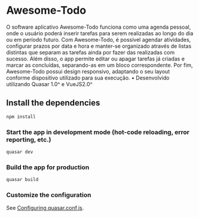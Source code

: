# Awesome-Todo

O software aplicativo Awesome-Todo funciona como uma agenda pessoal, onde o usuário poderá inserir tarefas para serem realizadas ao longo do dia ou em período futuro. Com Awesome-Todo, é possível agendar atividades, configurar prazos por data e hora e manter-se organizado através de listas distintas que separam as tarefas ainda por fazer das realizadas com sucesso. Além disso, o app permite editar ou apagar tarefas já criadas e marcar as concluídas, separando-as em um bloco correspondente. Por fim, Awesome-Todo possui design responsivo, adaptando o seu layout conforme dispositivo utilizado para sua execução. 
• Desenvolvido utilizando Quasar 1.0^ e VueJS2.0^

## Install the dependencies
```bash
npm install
```

### Start the app in development mode (hot-code reloading, error reporting, etc.)
```bash
quasar dev
```

### Build the app for production
```bash
quasar build
```

### Customize the configuration
See [Configuring quasar.conf.js](https://v1.quasar.dev/quasar-cli/quasar-conf-js).
